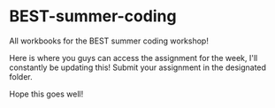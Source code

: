 # BEST-summer-coding
All workbooks for the BEST summer coding workshop!

Here is where you guys can access the assignment for the week, I'll constantly be updating this! Submit your assignment in the designated folder.

Hope this goes well!
